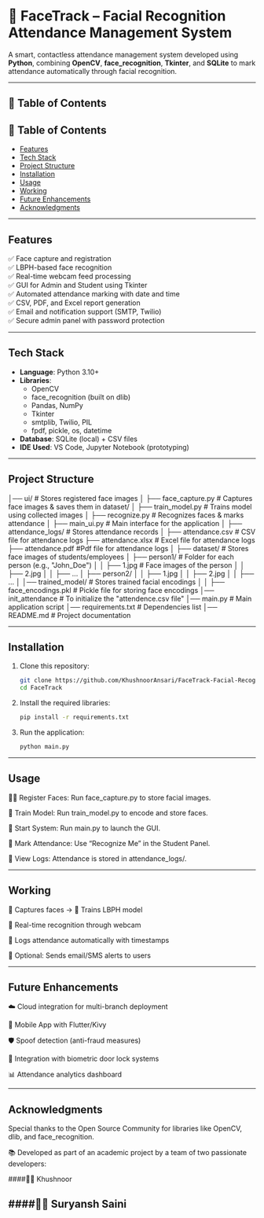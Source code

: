 # 📌 FaceTrack – Facial Recognition Attendance Management System

A smart, contactless attendance management system developed using **Python**, combining **OpenCV**, **face_recognition**, **Tkinter**, and **SQLite** to mark attendance automatically through facial recognition.

---

## 📖 Table of Contents

## 📖 Table of Contents

- [Features](#features)
- [Tech Stack](#tech-stack)
- [Project Structure](#project-structure)
- [Installation](#installation)
- [Usage](#usage)
- [Working](#working)
- [Future Enhancements](#future-enhancements)
- [Acknowledgments](#acknowledgments)

---

## Features

✅ Face capture and registration  
✅ LBPH-based face recognition  
✅ Real-time webcam feed processing  
✅ GUI for Admin and Student using Tkinter  
✅ Automated attendance marking with date and time  
✅ CSV, PDF, and Excel report generation  
✅ Email and notification support (SMTP, Twilio)  
✅ Secure admin panel with password protection

---

## Tech Stack

- **Language**: Python 3.10+
- **Libraries**:
  - OpenCV
  - face_recognition (built on dlib)
  - Pandas, NumPy
  - Tkinter
  - smtplib, Twilio, PIL
  - fpdf, pickle, os, datetime
- **Database**: SQLite (local) + CSV files
- **IDE Used**: VS Code, Jupyter Notebook (prototyping)

---

## Project Structure

│── ui/ # Stores registered face images
│ ├── face_capture.py # Captures face images & saves them in dataset/
│ ├── train_model.py # Trains model using collected images
│ ├── recognize.py # Recognizes faces & marks attendance
│ ├── main_ui.py # Main interface for the application
│ ├── attendance_logs/ # Stores attendance records
│ ├── attendance.csv # CSV file for attendance logs
├── attendance.xlsx # Excel file for attendance logs
├── attendance.pdf #Pdf file for attendance logs
│ ├── dataset/ # Stores face images of students/employees
│ ├── person1/ # Folder for each person (e.g., "John_Doe")
│ │ ├── 1.jpg # Face images of the person
│ │ ├── 2.jpg
│ │ ├── ...
│ ├── person2/
│ │ ├── 1.jpg
│ │ ├── 2.jpg
│ │ ├── ...
│ │── trained_model/ # Stores trained facial encodings
│ │ ├── face_encodings.pkl # Pickle file for storing face encodings
│── init_attendance # To initialize the "attendence.csv file"
│── main.py # Main application script
│── requirements.txt # Dependencies list
│── README.md # Project documentation

---

## Installation

1. Clone this repository:

   ```bash
   git clone https://github.com/KhushnoorAnsari/FaceTrack-Facial-Recognition-Attendance-Management-System.git
   cd FaceTrack
   ```

2. Install the required libraries:

   ```bash
   pip install -r requirements.txt
   ```

3. Run the application:
   ```bash
   python main.py
   ```

---

## Usage

🧑‍💻 Register Faces: Run face_capture.py to store facial images.

🧠 Train Model: Run train_model.py to encode and store faces.

🚀 Start System: Run main.py to launch the GUI.

🎯 Mark Attendance: Use “Recognize Me” in the Student Panel.

📁 View Logs: Attendance is stored in attendance_logs/.

---

## Working

📸 Captures faces → 🧠 Trains LBPH model

🎥 Real-time recognition through webcam

📝 Logs attendance automatically with timestamps

📧 Optional: Sends email/SMS alerts to users

---

## Future Enhancements

☁️ Cloud integration for multi-branch deployment

📱 Mobile App with Flutter/Kivy

🛡️ Spoof detection (anti-fraud measures)

🔐 Integration with biometric door lock systems

📊 Attendance analytics dashboard

---

## Acknowledgments

Special thanks to the Open Source Community for libraries like OpenCV, dlib, and face_recognition.

📚 Developed as part of an academic project by a team of two passionate developers:

####👩‍💻 Khushnoor

## ####👨‍💻 Suryansh Saini
